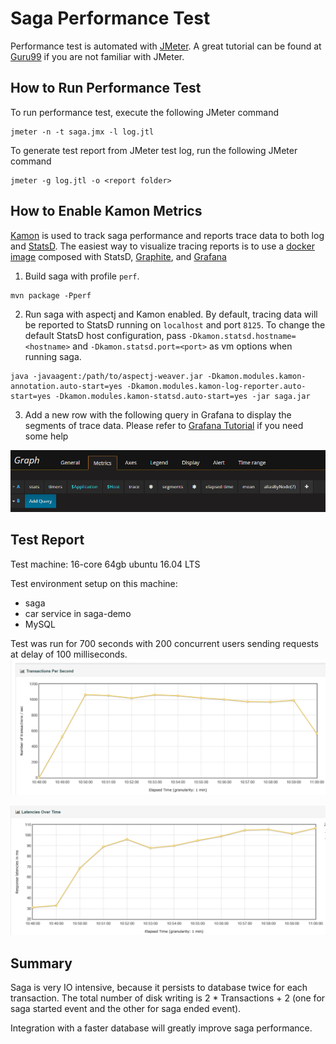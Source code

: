 # Saga Performance Test

Performance test is automated with [JMeter](http://jmeter.apache.org/download_jmeter.cgi). A great tutorial can be found
at [Guru99](https://www.guru99.com/jmeter-performance-testing.html) if you are not familiar with JMeter.

## How to Run Performance Test
To run performance test, execute the following JMeter command
```
jmeter -n -t saga.jmx -l log.jtl
```

To generate test report from JMeter test log, run the following JMeter command
```
jmeter -g log.jtl -o <report folder>
```

## How to Enable Kamon Metrics
[Kamon](http://kamon.io/documentation/get-started/) is used to track saga performance and reports trace data to both log
and [StatsD](https://github.com/etsy/statsd/). The easiest way to visualize tracing reports is to use a [docker image](http://kamon.io/documentation/kamon-statsd/0.6.6/overview/)
composed with StatsD, [Graphite](http://graphite.wikidot.com/), and [Grafana](http://grafana.org/)

1. Build saga with profile `perf`.
```
mvn package -Pperf
```

2. Run saga with aspectj and Kamon enabled. 
By default, tracing data will be reported to StatsD running on `localhost` and port `8125`. To change the default StatsD
host configuration, pass `-Dkamon.statsd.hostname=<hostname>` and `-Dkamon.statsd.port=<port>` as vm options when running
saga.
```
java -javaagent:/path/to/aspectj-weaver.jar -Dkamon.modules.kamon-annotation.auto-start=yes -Dkamon.modules.kamon-log-reporter.auto-start=yes -Dkamon.modules.kamon-statsd.auto-start=yes -jar saga.jar
```

3. Add a new row with the following query in Grafana to display the segments of trace data. Please refer to [Grafana Tutorial](http://docs.grafana.org/guides/getting_started/)
if you need some help

![Grafana Metrics](images/grafana.png)

## Test Report
Test machine: 16-core 64gb ubuntu 16.04 LTS

Test environment setup on this machine:
* saga
* car service in saga-demo
* MySQL

Test was run for 700 seconds with 200 concurrent users sending requests at delay of 100 milliseconds.
![Transaction Per Second](images/tps.mysql.png)

![Latency Over Time](images/latency.mysql.png)

## Summary
Saga is very IO intensive, because it persists to database twice for each transaction. The total number of disk writing 
is 2 * Transactions + 2 (one for saga started event and the other for saga ended event).

Integration with a faster database will greatly improve saga performance.

